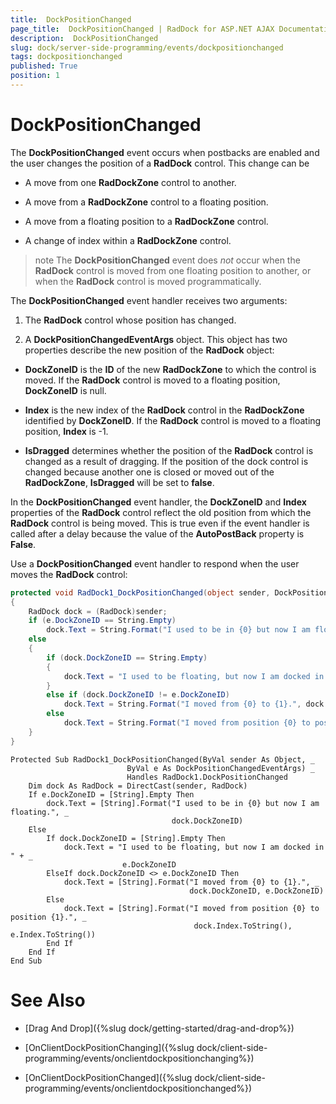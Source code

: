 ```yaml
---
title:  DockPositionChanged
page_title:  DockPositionChanged | RadDock for ASP.NET AJAX Documentation
description:  DockPositionChanged
slug: dock/server-side-programming/events/dockpositionchanged
tags: dockpositionchanged
published: True
position: 1
---
```


#  DockPositionChanged



The **DockPositionChanged** event occurs when postbacks are enabled and the user changes the position of a **RadDock** control. This change can be

* A move from one **RadDockZone** control to another.

* A move from a **RadDockZone** control to a floating position.

* A move from a floating position to a **RadDockZone** control.

* A change of index within a **RadDockZone** control.

>note The **DockPositionChanged** event does *not* occur when the **RadDock** control is moved from one floating position to another, or when the **RadDock** control is moved programmatically.
>


The **DockPositionChanged** event handler receives two arguments:

1. The **RadDock** control whose position has changed.

1. A **DockPositionChangedEventArgs** object. This object has two properties describe the new position of the **RadDock** object:

* **DockZoneID** is the **ID** of the new **RadDockZone** to which the control is moved. If the **RadDock** control is moved to a floating position, **DockZoneID** is null.

* **Index** is the new index of the **RadDock** control in the **RadDockZone** identified by **DockZoneID**. If the **RadDock** control is moved to a floating position, **Index** is -1.

* **IsDragged** determines whether the position of the **RadDock** control is changed as a result of dragging. If the position of the dock control is changed because another one is closed or moved out of the **RadDockZone**, **IsDragged** will be set to **false**.

In the **DockPositionChanged** event handler, the **DockZoneID** and **Index** properties of the **RadDock** control reflect the old position from which the **RadDock** control is being moved. This is true even if the event handler is called after a delay because the value of the **AutoPostBack** property is **False**.

Use a **DockPositionChanged** event handler to respond when the user moves the **RadDock** control:



````C#
protected void RadDock1_DockPositionChanged(object sender, DockPositionChangedEventArgs e)
{
    RadDock dock = (RadDock)sender;
    if (e.DockZoneID == String.Empty)
        dock.Text = String.Format("I used to be in {0} but now I am floating.", dock.DockZoneID);
    else
    {
        if (dock.DockZoneID == String.Empty)
        {
            dock.Text = "I used to be floating, but now I am docked in " + e.DockZoneID;
        }
        else if (dock.DockZoneID != e.DockZoneID)
            dock.Text = String.Format("I moved from {0} to {1}.", dock.DockZoneID, e.DockZoneID);
        else
            dock.Text = String.Format("I moved from position {0} to position {1}." + dock.Index.ToString(), e.Index.ToString());
    }
}
````
````VB     
Protected Sub RadDock1_DockPositionChanged(ByVal sender As Object, _
                          ByVal e As DockPositionChangedEventArgs) _
                          Handles RadDock1.DockPositionChanged
    Dim dock As RadDock = DirectCast(sender, RadDock)
    If e.DockZoneID = [String].Empty Then
        dock.Text = [String].Format("I used to be in {0} but now I am floating.", _
                                    dock.DockZoneID)
    Else
        If dock.DockZoneID = [String].Empty Then
            dock.Text = "I used to be floating, but now I am docked in " + _
                         e.DockZoneID
        ElseIf dock.DockZoneID <> e.DockZoneID Then
            dock.Text = [String].Format("I moved from {0} to {1}.", _
                                        dock.DockZoneID, e.DockZoneID)
        Else
            dock.Text = [String].Format("I moved from position {0} to position {1}.", _
                                         dock.Index.ToString(), e.Index.ToString())
        End If
    End If
End Sub
````


# See Also

 * [Drag And Drop]({%slug dock/getting-started/drag-and-drop%})

 * [OnClientDockPositionChanging]({%slug dock/client-side-programming/events/onclientdockpositionchanging%})

 * [OnClientDockPositionChanged]({%slug dock/client-side-programming/events/onclientdockpositionchanged%})
